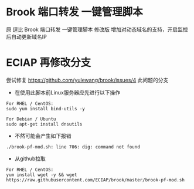 # Brook 端口转发 一键管理脚本
原 逗比 Brook 端口转发 一键管理脚本 修改版
增加对动态域名的支持，开启监控后自动更新域名IP

# ECIAP 再修改分支
尝试修复 https://github.com/yulewang/brook/issues/4 此问题的分支

- 在使用此脚本前Linux服务器应先进行以下操作
```
For RHEL / CentOS:
sudo yum install bind-utils -y

For Debian / Ubuntu
sudo apt-get install dnsutils
```
 - 不然可能会产生如下报错
```
./brook-pf-mod.sh: line 706: dig: command not found
```
- 从github拉取
```
For RHEL / CentOS:
yum install wget -y && wget https://raw.githubusercontent.com/ECIAP/brook/master/brook-pf-mod.sh
```

